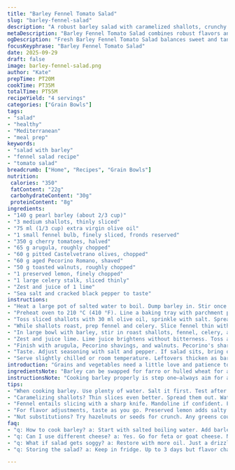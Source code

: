 ```yaml
---
title: "Barley Fennel Tomato Salad"
slug: "barley-fennel-salad"
description: "A robust barley salad with caramelized shallots, crunchy celery, and fresh cherry tomatoes. Tossed with tangy preserved lemon and peppery arugula, finished with toasted walnuts and aged Pecorino. Earthy, bright, and textured. Simple layering of flavors; each bite a balance of soft grains, crisp veggies, and savory cheese. Perfect for warm days or as a make-ahead lunch. Highlighting fundamental skills: properly cooking barley al dente, getting the caramelization right on shallots, and balancing acidity with preserved lemon. Substitutions included for nuts, greens, and cheese. Focus on tactile and visual cues over timers."
metaDescription: "Barley Fennel Tomato Salad combines robust flavors and textures with caramelized shallots and tangy preserved lemon. Perfect for warm days."
ogDescription: "Fresh Barley Fennel Tomato Salad balances sweet and tangy with a mix of grains and greens. Ideal make-ahead lunch option."
focusKeyphrase: "Barley Fennel Tomato Salad"
date: 2025-09-29
draft: false
image: barley-fennel-salad.png
author: "Kate"
prepTime: PT20M
cookTime: PT35M
totalTime: PT55M
recipeYield: "4 servings"
categories: ["Grain Bowls"]
tags:
- "salad"
- "healthy"
- "Mediterranean"
- "meal prep"
keywords:
- "salad with barley"
- "fennel salad recipe"
- "tomato salad"
breadcrumb: ["Home", "Recipes", "Grain Bowls"]
nutrition: 
 calories: "350"
 fatContent: "22g"
 carbohydrateContent: "30g"
 proteinContent: "8g"
ingredients:
- "140 g pearl barley (about 2/3 cup)"
- "3 medium shallots, thinly sliced"
- "75 ml (1/3 cup) extra virgin olive oil"
- "1 small fennel bulb, finely sliced, fronds reserved"
- "350 g cherry tomatoes, halved"
- "65 g arugula, roughly chopped"
- "60 g pitted Castelvetrano olives, chopped"
- "60 g aged Pecorino Romano, shaved"
- "50 g toasted walnuts, roughly chopped"
- "1 preserved lemon, finely chopped"
- "1 large celery stalk, sliced thinly"
- "Zest and juice of 1 lime"
- "Sea salt and cracked black pepper to taste"
instructions:
- "Heat a large pot of salted water to boil. Dump barley in. Stir once to prevent sticking. Simmer gently, uncovered, 25-30 minutes. Taste check repeatedly after 20 minutes. Grain should still have a faint bite—firm but pleasant. Drain immediately through fine mesh. Rinse barley under cold water until no more starch runs off. Shake off excess. Dump into a big bowl. Let cool."
- "Preheat oven to 210 °C (410 °F). Line a baking tray with parchment paper."
- "Toss sliced shallots with 30 ml olive oil, sprinkle with salt. Spread on tray in a thin even layer for quick caramelization. Slide into oven. Roast, stirring halfway, about 8-12 minutes. Watch closely toward end—should go translucent, edges golden and sweet but not burnt. That aroma, that sizzle is your green light."
- "While shallots roast, prep fennel and celery. Slice fennel thin with a sharp knife or mandoline. Retain the bright, feathery fronds for another dimension. Slice celery as thin as you dare for a crunch that snaps—in contrast with softness."
- "In large bowl with barley, stir in roast shallots, fennel, celery, and halved tomatoes. Pour remaining 45 ml olive oil over. Add chopped olives and preserved lemon—adds strange but welcome salty brightness, more intriguing than straight lemon juice."
- "Zest and juice lime. Lime juice brightens without bitterness. Toss all into salad, turning gently but thoroughly."
- "Finish with arugula, Pecorino shavings, and walnuts. Pecorino's sharpness cuts through sweetness, walnuts add toasty crunch, sealing the texture profile. Use your hands to sprinkle fronds, scatter nuts, and cheese. Mix lightly once more."
- "Taste. Adjust seasoning with salt and pepper. If salad sits, bring out more acidity or a splash of olive oil to counter dryness."
- "Serve slightly chilled or room temperature. Leftovers thicken as barley absorbs dressing; loosen with a splash of water or more oil."
introduction: "Grains and vegetables need a little love and patience to sing the same tune. Barley coaxed al dente, fennel giving freshness with a hint of licorice, cherry tomatoes bursting with natural sweetness. Shallots—soft, golden, caramelized—build foundational scents. Preserved lemon toughens up the acidity with salt and complexity, not just sour slap. Olives bring lush depth; Pecorino Romano, salty sharpness. Toasted walnuts—because texture in salads is non-negotiable. A lemma on timing and texture: undercook barley, and it’s hard; overcook it, mush city. The right caramelization on shallots adds umami without bitterness. Think layers, not lumps. This mix works because of balance and patience abandoned for short-cut compromises. An adaptable canvas—try toasted hazelnuts, baby spinach for arugula, or a drizzle of aged balsamic instead of lime."
ingredientsNote: "Barley can be swapped for farro or hulled wheat for a nuttier note but reduce cooking time accordingly. Shallots can be replaced with thinly sliced red onions, though flavor shifts to sharper aromatic edges. Preserve the fennel fronds—don’t toss; they add herbaceousness and visual interest. Use Castelvetrano olives for their mild buttery taste; Kalamata are tangier, alter final saltiness. Pecorino Romano is a stand-in for Parmesan but stronger in piquancy; adjusting cheese quantity affects punch and salt balance. Toast walnuts lightly in a dry pan over medium heat, watching for aroma and a few seconds of color change—nuts burn fast. Preserved lemon is optional but gives texture and layered tang beyond fresh citrus. Celery adds crunch and herbal brightness; omit for smoother salads or substitute cucumber thin slices."
instructionsNote: "Cooking barley properly is step one—always aim for al dente texture, with a subtle chew but no remaining hard core. Constant tasting after 20 minutes important; overcooking turns the grain gluey and bland. Rinse after cooking removes excess starch, preventing clumping. Roasting shallots on a baking tray instead of sautéing lets you develop gentle caramelization without burning or uneven cooking. Stir midway to encourage even color. Keep an eye: color shifts from translucent to gold signals readiness. A sensory approach—aroma and sight—beats any timer. The preserved lemon is chopped small to distribute salt and acid bursts evenly; chopping with a sharp knife important to avoid stringy bits that distract. Toss components gently: you want salad to hold texture, not mashed into mush. Finish with nuts and cheese last; the crunch and sharp sheen will fade if mixed too early, losing impact. If salad sits, it benefits from a quick olive oil drizzle and light stir to freshen grains and bring visual shine."
tips:
- "When cooking barley. Use plenty of water. Salt it first. Test after around 20 minutes. Look for a gentle chew. Not mushy. And rinse it quickly; excess starch ruins texture."
- "Caramelizing shallots? Thin slices even better. Spread them out. Watch for color. They shouldn't burn. Thin layer helps. Use a parchment line. It does help with even roasting."
- "Fennel entails slicing with a sharp knife. Mandoline if confident. Fronds, don’t discard; they add herbaceousness. Celery must be finely chopped. Thin and crisp enhances texture. Essential."
- "For flavor adjustments, taste as you go. Preserved lemon adds salty brightness. Too much can overpower; chop finely; spreads flavor better. Add more olive oil if dryness happens."
- "Nut substitutions? Try hazelnuts or seeds for crunch. Any greens could work; spinach swaps easily for arugula. Pecorino Romano, sharp. Parmesan can stand in, but lesser tang."
faq:
- "q: How to cook barley? a: Start with salted boiling water. Add barley. Stir. Simmer. Taste after 20 minutes. Right texture matters."
- "q: Can I use different cheese? a: Yes. Go for feta or goat cheese. Needs adjustments in salt. Sharp or creamy; choices change dish impact."
- "q: What if salad gets soggy? a: Restore with more oil. Just a drizzle. Alternative? Toss in fresh greens, they help absorb oil. Worth trying."
- "q: Storing the salad? a: Keep in fridge. Up to 3 days but flavor changes. Consider making components separate. Keep grains, greens apart."

---
```

